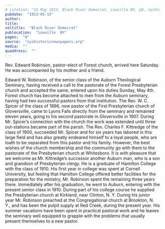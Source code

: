 ```yaml
---
# citation: "15 May 1913, Black River Democrat, Lowville NY, p8, nyshistoricnewspapers.org."
pubdate:  "1913-05-15"
author: 
title: 
voltitle:  "Black River Democrat"
publocation:  "Lowville  NY"
pages:  "8"
source:  "nyshistoricnewspapers.org"
media:  ""
quaddress:  ""
---
```

Rev. Edward Robinson, pastor-elect of Forest church, arrived here Saturday. He was accompanied by his mother and a friend. 

Edward W. Robinson, of the senior class of the Auburn Theological Seminary, having received a call to the pastorate of the Forest Presbyterian church and accepted the same, entered upon his duties Sunday, May 4th. Forest church has become attached to men from the Auburn seminary, having had two successful pastors from that institution. The Rev. W. C. Spicer of the class of 1896, now pastor of the First Presbyterian church of Gloversville, came to Lyons Falls directly from the seminary and remained eleven years, going to his second pastorate in Gloversville in 1907. During Mr. Spicer’s connection with the church the work was extended until three out-stations became part of the parish. The Rev. Charles F. Kittredge of the class of 1900, succeeded Mr. Spicer and for six years has labored in this large field and has also greatly endeared himself to a loyal people, who are loath to be separated from this pastor and his family. However, the best wishes of the church membership and the community go with them to the pastorate of the Presbyterian church at Whitesboro. It is with pleasure that we welcome as Mr. Kittredge’s successor another Auburn man, who is a son and grandson of Presbyterian clergy. He is a graduate of Hamilton College with the class of 1910. His first year in college was spent at Cornell University, but feeling that Hamilton College offered better facilities for the preparation for the ministry, Mr. Robinson spent the remaining three years there. Immediately after his graduation, he went to Auburn, entering with the present senior class in 1910. During part of his college course he supplied the Presbyterian church at Kirkland, near Clinton, N. Y. During his junior year Mr. Robinson preached at the Congregational church at Brookton, N. Y., and has been the pulpit supply at Red Creek, during the present year. His summer vacations have been spent in practical pastoral work and he leaves the seminary well equipped to grapple with the problems that usually present themselves to a new pastor.

